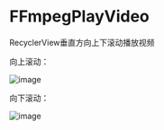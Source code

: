 # FFmpegPlayVideo
RecyclerView垂直方向上下滚动播放视频

向上滚动：

![image](https://github.com/yangxiansheng123/FFmpegPlayVideo/blob/master/up.gif)


向下滚动：


![image](https://github.com/yangxiansheng123/FFmpegPlayVideo/blob/master/down.gif)
